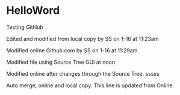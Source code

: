 # HelloWord
Testing GitHub 


Edited and modified from local copy by SS on 1-16 at 11:23am

Modified online Github.com by SS on 1-16 at 11:29am.


Modified file using Source Tree GUI at noon

Modified online after changes through the Source Tree.
sssss


Auto merge, online and local copy. This line is updated from Online.
